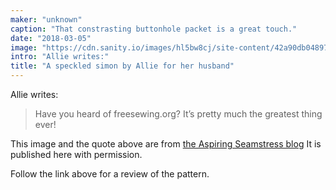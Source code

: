 ```yaml
---
maker: "unknown"
caption: "That constrasting buttonhole packet is a great touch."
date: "2018-03-05"
image: "https://cdn.sanity.io/images/hl5bw8cj/site-content/42a90db048975ca7afdcebe7c2d19e9c9e524b5c-1080x1194.jpg"
intro: "Allie writes:"
title: "A speckled simon by Allie for her husband"
---
```



Allie writes:

> Have you heard of freesewing.org? It’s pretty much the greatest thing ever!
   

This image and the quote above are from [the Aspiring Seamstress blog](https://theaspiringseamstress.wordpress.com/2018/03/01/freesewing-org-simon/)
It is published here with permission.

Follow the link above for a review of the pattern.

